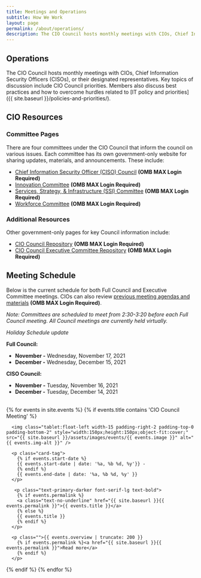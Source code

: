 ```yaml
---
title: Meetings and Operations
subtitle: How We Work
layout: page
permalink: /about/operations/
description: The CIO Council hosts monthly meetings with CIOs, Chief Information Security Officers, or their designated representatives. Key topics of discussion include CIO Council priorities. 
---
```

## Operations
The CIO Council hosts monthly meetings with CIOs, Chief Information Security Officers (CISOs), or their designated representatives. Key topics of discussion include CIO Council priorities. Members also discuss best practices and how to overcome hurdles related to [IT policy and priorities]({{ site.baseurl }}/policies-and-priorities/).

## CIO Resources
### Committee Pages
There are four committees under the CIO Council that inform the council on various issues. Each committee has its own government-only website for sharing updates, materials, and announcements. These include:
* [Chief Information Security Officer (CISO) Council](https://community.max.gov/display/Egov/Federal+CISO+Council) **(OMB MAX Login Required)**
* [Innovation Committee](https://community.max.gov/display/Egov/CIO+Council+Innovation+Committee) **(OMB MAX Login Required)**
* [Services, Strategy, & Infrastructure (SSI) Committee](https://community.max.gov/x/URp5K) **(OMB MAX Login Required)**
* [Workforce Committee](https://community.max.gov/display/Egov/CIO+Council+Workforce+Committee) **(OMB MAX Login Required)**

### Additional Resources
Other government-only pages for key Council information include:
* [CIO Council Repository](https://community.max.gov/display/Egov/CIO+Council+Home+Page) **(OMB MAX Login Required)**
* [CIO Council Executive Committee Repository](https://community.max.gov/display/Egov/CIO+Council+Executive+Committee) **(OMB MAX Login Required)**

## Meeting Schedule
Below is the current schedule for both Full Council and Executive Committee meetings. CIOs can also review [previous meeting agendas and materials](https://community.max.gov/display/Egov/CIO+Council+Previous+Meeting+Documents) **(OMB MAX Login Required)**.

*Note: Committees are scheduled to meet from 2:30-3:20 before each Full Council meeting. All Council meetings are currently held virtually.*<br>

*Holiday Schedule update*

**Full Council:**
* **November -** Wednesday, November 17, 2021
* **December -**  Wednesday, December 15, 2021

**CISO Council:**
* **November -** Tuesday, November 16, 2021
* **December -**  Tuesday, December 14, 2021
<br>
{% for events in site.events %}
{% if events.title contains 'CIO Council Meeting' %}

  <div class="padding-bottom-3 margin-top-1">

      <img class="tablet:float-left width-15 padding-right-2 padding-top-0 padding-bottom-2" style="width:150px;height:150px;object-fit:cover;" src="{{ site.baseurl }}/assets/images/events/{{ events.image }}" alt="{{ events.img-alt }}" />

      <p class="card-tag">
        {% if events.start-date %}
        {{ events.start-date | date: '%a, %b %d, %y'}} -
        {% endif %}
        {{ events.end-date | date: '%a, %b %d, %y' }}
      </p>

       <p class="text-primary-darker font-serif-lg text-bold">
        {% if events.permalink %}
        <a class="text-no-underline" href="{{ site.baseurl }}{{ events.permalink }}">{{ events.title }}</a>
        {% else %}
        {{ events.title }}
        {% endif %}
      </p>

      <p class="">{{ events.overview | truncate: 200 }}
        {% if events.permalink %}<a href="{{ site.baseurl }}{{ events.permalink }}">Read more</a>
        {% endif %}
      </p>

  </div>

{% endif %}
{% endfor %}
